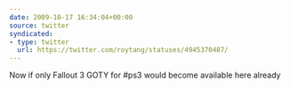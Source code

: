 ```yaml
---
date: 2009-10-17 16:34:04+00:00
source: twitter
syndicated:
- type: twitter
  url: https://twitter.com/roytang/statuses/4945370487/
---
```


Now if only Fallout 3 GOTY for #ps3 would become available here already